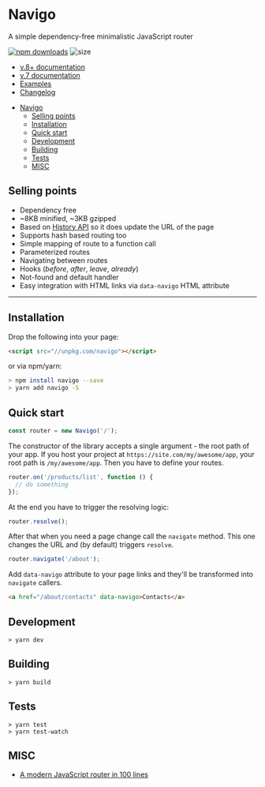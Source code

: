 # Navigo

A simple dependency-free minimalistic JavaScript router

[![npm downloads](https://img.shields.io/npm/dm/navigo.svg?style=flat-square)](https://www.npmjs.com/package/navigo)
![size](https://badgen.net/bundlephobia/minzip/react)

* [v.8+ documentation](./DOCUMENTATION.md)
* [v.7 documentation](./README_v7.md)
* [Examples](./examples)
* [Changelog](./CHANGELOG.md)

- [Navigo](#navigo)
  - [Selling points](#selling-points)
  - [Installation](#installation)
  - [Quick start](#quick-start)
  - [Development](#development)
  - [Building](#building)
  - [Tests](#tests)
  - [MISC](#misc)

## Selling points

* Dependency free
* ~8KB minified, ~3KB gzipped
* Based on [History API](https://developer.mozilla.org/en-US/docs/Web/API/History_API) so it does update the URL of the page
* Supports hash based routing too
* Simple mapping of route to a function call
* Parameterized routes
* Navigating between routes
* Hooks (_before_, _after_, _leave_, _already_)
* Not-found and default handler
* Easy integration with HTML links via `data-navigo` HTML attribute

---

## Installation

Drop the following into your page:

```html
<script src="//unpkg.com/navigo"></script>
``` 

or via npm/yarn:

```bash
> npm install navigo --save
> yarn add navigo -S
```

## Quick start

```js
const router = new Navigo('/');
```

The constructor of the library accepts a single argument - the root path of your app. If you host your project at `https://site.com/my/awesome/app`, your root path is `/my/awesome/app`. Then you have to define your routes.

```js
router.on('/products/list', function () {
  // do something
});
```

At the end you have to trigger the resolving logic:

```js
router.resolve();
```

After that when you need a page change call the `navigate` method. This one changes the URL and (by default) triggers `resolve`.

```js
router.navigate('/about');
```

Add `data-navigo` attribute to your page links and they'll be transformed into `navigate` callers.

```html
<a href="/about/contacts" data-navigo>Contacts</a>
```

## Development

```
> yarn dev
```

## Building

```
> yarn build
```

## Tests

```
> yarn test
> yarn test-watch
```

## MISC

* [A modern JavaScript router in 100 lines](http://krasimirtsonev.com/blog/article/A-modern-JavaScript-router-in-100-lines-history-api-pushState-hash-url)
